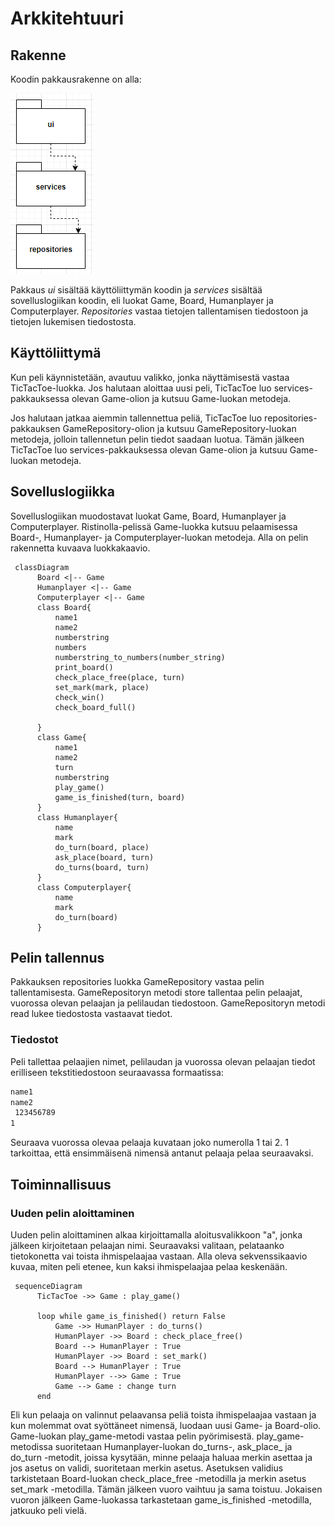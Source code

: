 # Arkkitehtuuri

## Rakenne

Koodin pakkausrakenne on alla: 

![](./kuvat/pakkausrakenne1.PNG)

Pakkaus _ui_ sisältää käyttöliittymän koodin ja _services_ sisältää sovelluslogiikan koodin, eli luokat Game, Board, 
Humanplayer ja Computerplayer. _Repositories_ vastaa tietojen tallentamisen tiedostoon ja tietojen lukemisen tiedostosta.

## Käyttöliittymä

Kun peli käynnistetään, avautuu valikko, jonka näyttämisestä vastaa TicTacToe-luokka. Jos halutaan aloittaa uusi peli,
TicTacToe luo services-pakkauksessa olevan Game-olion ja kutsuu Game-luokan metodeja. 

Jos halutaan jatkaa aiemmin tallennettua peliä, TicTacToe luo repositories-pakkauksen GameRepository-olion ja kutsuu 
GameRepository-luokan metodeja, jolloin tallennetun pelin tiedot saadaan luotua. Tämän jälkeen TicTacToe luo 
services-pakkauksessa olevan Game-olion ja kutsuu Game-luokan metodeja.

## Sovelluslogiikka 

Sovelluslogiikan muodostavat luokat Game, Board, Humanplayer ja Computerplayer. Ristinolla-pelissä Game-luokka 
kutsuu pelaamisessa Board-, Humanplayer- ja Computerplayer-luokan metodeja. Alla on pelin rakennetta kuvaava luokkakaavio.

```mermaid
 classDiagram
      Board <|-- Game
      Humanplayer <|-- Game
      Computerplayer <|-- Game
      class Board{
          name1
          name2
          numberstring
          numbers
          numberstring_to_numbers(number_string)
          print_board()
          check_place_free(place, turn)
          set_mark(mark, place)
          check_win()
          check_board_full()

      }
      class Game{
          name1
          name2
          turn
          numberstring
          play_game()
          game_is_finished(turn, board)
      }
      class Humanplayer{
          name
          mark
          do_turn(board, place)
          ask_place(board, turn)
          do_turns(board, turn)
      }
      class Computerplayer{
          name
          mark
          do_turn(board)
      }
```

## Pelin tallennus

Pakkauksen repositories luokka GameRepository vastaa pelin tallentamisesta. GameRepositoryn metodi store tallentaa pelin
pelaajat, vuorossa olevan pelaajan ja pelilaudan tiedostoon. GameRepositoryn metodi read lukee tiedostosta vastaavat tiedot. 

### Tiedostot

Peli tallettaa pelaajien nimet, pelilaudan ja vuorossa olevan pelaajan tiedot erilliseen
tekstitiedostoon seuraavassa formaatissa:
```bash
name1
name2
 123456789
1
```
Seuraava vuorossa olevaa pelaaja kuvataan joko numerolla 1 tai 2. 1 tarkoittaa, että ensimmäisenä
nimensä antanut pelaaja pelaa seuraavaksi. 

## Toiminnallisuus

### Uuden pelin aloittaminen
Uuden pelin aloittaminen alkaa kirjoittamalla aloitusvalikkoon "a", 
jonka jälkeen kirjoitetaan pelaajan nimi. Seuraavaksi valitaan, pelataanko
tietokonetta vai toista ihmispelaajaa vastaan. 
Alla oleva sekvenssikaavio kuvaa, miten peli etenee, kun kaksi ihmispelaajaa
pelaa keskenään. 

```mermaid
 sequenceDiagram
      TicTacToe ->> Game : play_game()

      loop while game_is_finished() return False
          Game ->> HumanPlayer : do_turns()
          HumanPlayer ->> Board : check_place_free()
          Board --> HumanPlayer : True
          HumanPlayer ->> Board : set_mark()
          Board --> HumanPlayer : True
          HumanPlayer -->> Game : True
          Game --> Game : change turn
      end
```
Eli kun pelaaja on valinnut pelaavansa peliä toista ihmispelaajaa vastaan ja kun molemmat ovat
syöttäneet nimensä, luodaan uusi Game- ja Board-olio. Game-luokan play_game-metodi vastaa pelin
pyörimisestä. play_game-metodissa suoritetaan Humanplayer-luokan do_turns-, ask_place_ ja do_turn 
-metodit, joissa kysytään, minne pelaaja haluaa merkin asettaa ja jos asetus on validi, suoritetaan
merkin asetus. Asetuksen validius tarkistetaan Board-luokan check_place_free -metodilla ja 
merkin asetus set_mark -metodilla. Tämän jälkeen vuoro vaihtuu ja sama toistuu. Jokaisen
vuoron jälkeen Game-luokassa tarkastetaan game_is_finished -metodilla, jatkuuko peli vielä. 
 
